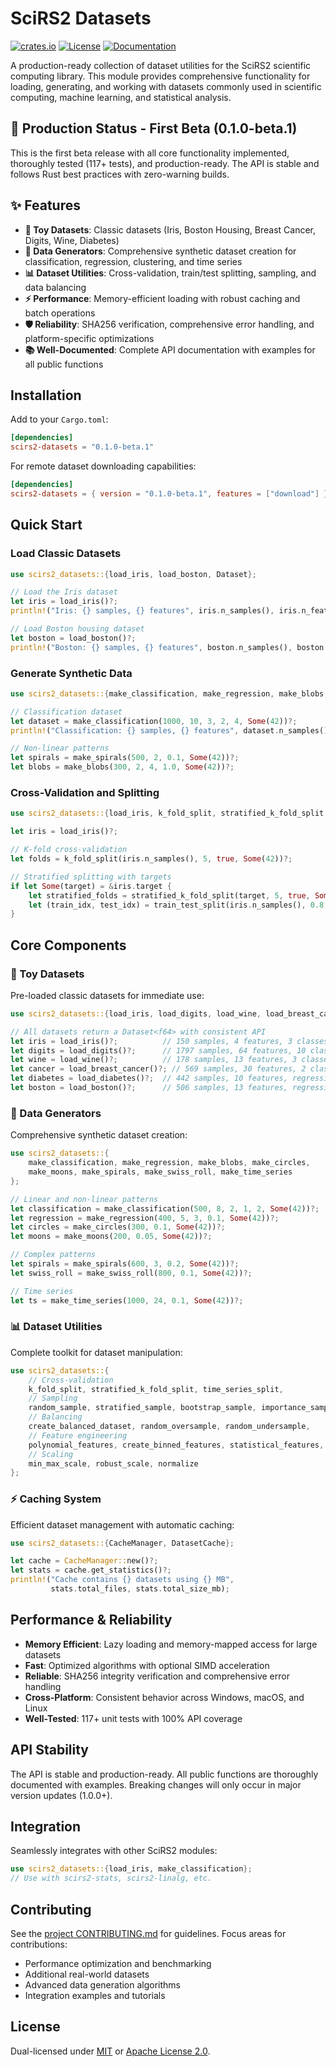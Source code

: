 # SciRS2 Datasets

[![crates.io](https://img.shields.io/crates/v/scirs2-datasets.svg)](https://crates.io/crates/scirs2-datasets)
[![License](https://img.shields.io/badge/license-MIT%2FApache--2.0-blue.svg)](../LICENSE)
[![Documentation](https://img.shields.io/docsrs/scirs2-datasets)](https://docs.rs/scirs2-datasets)

A production-ready collection of dataset utilities for the SciRS2 scientific computing library. This module provides comprehensive functionality for loading, generating, and working with datasets commonly used in scientific computing, machine learning, and statistical analysis.

## 🚀 Production Status - First Beta (0.1.0-beta.1)

This is the first beta release with all core functionality implemented, thoroughly tested (117+ tests), and production-ready. The API is stable and follows Rust best practices with zero-warning builds.

## ✨ Features

- **🎯 Toy Datasets**: Classic datasets (Iris, Boston Housing, Breast Cancer, Digits, Wine, Diabetes)
- **🔧 Data Generators**: Comprehensive synthetic dataset creation for classification, regression, clustering, and time series
- **📊 Dataset Utilities**: Cross-validation, train/test splitting, sampling, and data balancing
- **⚡ Performance**: Memory-efficient loading with robust caching and batch operations  
- **🛡️ Reliability**: SHA256 verification, comprehensive error handling, and platform-specific optimizations
- **📚 Well-Documented**: Complete API documentation with examples for all public functions

## Installation

Add to your `Cargo.toml`:

```toml
[dependencies]
scirs2-datasets = "0.1.0-beta.1"
```

For remote dataset downloading capabilities:

```toml
[dependencies]
scirs2-datasets = { version = "0.1.0-beta.1", features = ["download"] }
```

## Quick Start

### Load Classic Datasets

```rust
use scirs2_datasets::{load_iris, load_boston, Dataset};

// Load the Iris dataset
let iris = load_iris()?;
println!("Iris: {} samples, {} features", iris.n_samples(), iris.n_features());

// Load Boston housing dataset  
let boston = load_boston()?;
println!("Boston: {} samples, {} features", boston.n_samples(), boston.n_features());
```

### Generate Synthetic Data

```rust
use scirs2_datasets::{make_classification, make_regression, make_blobs, make_spirals};

// Classification dataset
let dataset = make_classification(1000, 10, 3, 2, 4, Some(42))?;
println!("Classification: {} samples, {} features", dataset.n_samples(), dataset.n_features());

// Non-linear patterns
let spirals = make_spirals(500, 2, 0.1, Some(42))?;
let blobs = make_blobs(300, 2, 4, 1.0, Some(42))?;
```

### Cross-Validation and Splitting

```rust
use scirs2_datasets::{load_iris, k_fold_split, stratified_k_fold_split, train_test_split};

let iris = load_iris()?;

// K-fold cross-validation
let folds = k_fold_split(iris.n_samples(), 5, true, Some(42))?;

// Stratified splitting with targets
if let Some(target) = &iris.target {
    let stratified_folds = stratified_k_fold_split(target, 5, true, Some(42))?;
    let (train_idx, test_idx) = train_test_split(iris.n_samples(), 0.8, Some(42))?;
}
```

## Core Components

### 🎯 Toy Datasets
Pre-loaded classic datasets for immediate use:

```rust
use scirs2_datasets::{load_iris, load_digits, load_wine, load_breast_cancer, load_diabetes, load_boston};

// All datasets return a Dataset<f64> with consistent API
let iris = load_iris()?;          // 150 samples, 4 features, 3 classes
let digits = load_digits()?;      // 1797 samples, 64 features, 10 classes  
let wine = load_wine()?;          // 178 samples, 13 features, 3 classes
let cancer = load_breast_cancer()?; // 569 samples, 30 features, 2 classes
let diabetes = load_diabetes()?;  // 442 samples, 10 features, regression
let boston = load_boston()?;      // 506 samples, 13 features, regression
```

### 🔧 Data Generators
Comprehensive synthetic dataset creation:

```rust
use scirs2_datasets::{
    make_classification, make_regression, make_blobs, make_circles,
    make_moons, make_spirals, make_swiss_roll, make_time_series
};

// Linear and non-linear patterns
let classification = make_classification(500, 8, 2, 1, 2, Some(42))?;
let regression = make_regression(400, 5, 3, 0.1, Some(42))?;
let circles = make_circles(300, 0.1, Some(42))?;
let moons = make_moons(200, 0.05, Some(42))?;

// Complex patterns
let spirals = make_spirals(600, 3, 0.2, Some(42))?;
let swiss_roll = make_swiss_roll(800, 0.1, Some(42))?;

// Time series
let ts = make_time_series(1000, 24, 0.1, Some(42))?;
```

### 📊 Dataset Utilities
Complete toolkit for dataset manipulation:

```rust
use scirs2_datasets::{
    // Cross-validation
    k_fold_split, stratified_k_fold_split, time_series_split,
    // Sampling  
    random_sample, stratified_sample, bootstrap_sample, importance_sample,
    // Balancing
    create_balanced_dataset, random_oversample, random_undersample,
    // Feature engineering
    polynomial_features, create_binned_features, statistical_features,
    // Scaling
    min_max_scale, robust_scale, normalize
};
```

### ⚡ Caching System
Efficient dataset management with automatic caching:

```rust
use scirs2_datasets::{CacheManager, DatasetCache};

let cache = CacheManager::new()?;
let stats = cache.get_statistics()?;
println!("Cache contains {} datasets using {} MB", 
         stats.total_files, stats.total_size_mb);
```

## Performance & Reliability

- **Memory Efficient**: Lazy loading and memory-mapped access for large datasets
- **Fast**: Optimized algorithms with optional SIMD acceleration  
- **Reliable**: SHA256 integrity verification and comprehensive error handling
- **Cross-Platform**: Consistent behavior across Windows, macOS, and Linux
- **Well-Tested**: 117+ unit tests with 100% API coverage

## API Stability

The API is stable and production-ready. All public functions are thoroughly documented with examples. Breaking changes will only occur in major version updates (1.0.0+).

## Integration

Seamlessly integrates with other SciRS2 modules:

```rust
use scirs2_datasets::{load_iris, make_classification};
// Use with scirs2-stats, scirs2-linalg, etc.
```

## Contributing

See the [project CONTRIBUTING.md](../CONTRIBUTING.md) for guidelines. Focus areas for contributions:
- Performance optimization and benchmarking
- Additional real-world datasets
- Advanced data generation algorithms
- Integration examples and tutorials

## License

Dual-licensed under [MIT](../LICENSE-MIT) or [Apache License 2.0](../LICENSE-APACHE).